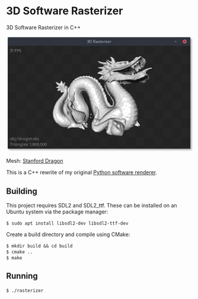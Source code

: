 # 3D Software Rasterizer
3D Software Rasterizer in C++

![Screenshot](doc/screenshots/dragon.png)

Mesh: [Stanford Dragon](http://graphics.stanford.edu/data/3Dscanrep/)


This is a C++ rewrite of my original [Python software renderer](https://github.com/JamesGriffin/SoftwareRenderer).

## Building

This project requires SDL2 and SDL2_ttf. These can be installed on an Ubuntu system via the package manager:

```
$ sudo apt install libsdl2-dev libsdl2-ttf-dev
```

Create a build directory and compile using CMake:
```
$ mkdir build && cd build
$ cmake ..
$ make
```

## Running

```
$ ./rasterizer
```
